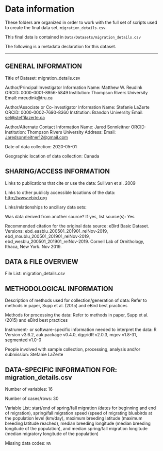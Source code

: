 # Data information

These folders are organized in order to work with the full set of scripts used
to create the final data set, `migration_details.csv`. 

This final data is contained in `Data/Datasets/migration_details.csv`

The following is a metadata declaration for this dataset.


---

## GENERAL INFORMATION

Title of Dataset: migration_details.csv

<provide at least two contacts>
Author/Principal Investigator Information
Name: Matthew W. Reudink
ORCID: 0000-0001-8956-5849
Institution: Thompson Rivers University
Email: mreudink@tru.ca

Author/Associate or Co-investigator Information
Name: Stefanie LaZerte
ORCID: 0000-0002-7690-8360
Institution: Brandon University
Email: sel@steffilazerte.ca

Author/Alternate Contact Information
Name: Jared Sonnleitner
ORCID:
Institution: Thompson Rivers University
Address: 
Email: Jaredsonnleitner12@gmail.com

Date of data collection: 2020-05-01

Geographic location of data collection: Canada


## SHARING/ACCESS INFORMATION

Links to publications that cite or use the data: Sullivan et al. 2009

Links to other publicly accessible locations of the data: http://www.ebird.org 

Links/relationships to ancillary data sets: 

Was data derived from another source?
If yes, list source(s): Yes

Recommended citation for the original data source: eBird Basic Dataset. Versions: ebd_easblu_200501_201901_relNov-2019, ebd_moublu_200501_201901_relNov-2019, ebd_wesblu_200501_201901_relNov-2019. Cornell Lab of Ornithology, Ithaca, New York. Nov 2019.


## DATA & FILE OVERVIEW

File List: migration_details.csv


## METHODOLOGICAL INFORMATION

Description of methods used for collection/generation of data: Refer to methods in paper, Supp et al. (2015) and eBird best practices

Methods for processing the data: Refer to methods in paper, Supp et al. (2015) and eBird best practices

Instrument- or software-specific information needed to interpret the data: R Version v3.6.2, auk package v0.4.0, dggridR v2.0.3, mgcv v1.8-31, segmented v1.0-0

People involved with sample collection, processing, analysis and/or submission: Stefanie LaZerte


## DATA-SPECIFIC INFORMATION FOR: migration_details.csv

Number of variables: 16

Number of cases/rows: 30

Variable List: start/end of spring/fall migration (dates for beginning and end of migration), spring/fall migration speed (speed of migrating bluebirds at the population level (km/day), maximum breeding latitude (maximum breeding latitude reached), median breeding longitude (median breeding longitude of the population), and median spring/fall migration longitude (median migratory longitude of the population)

Missing data codes: `NA`
